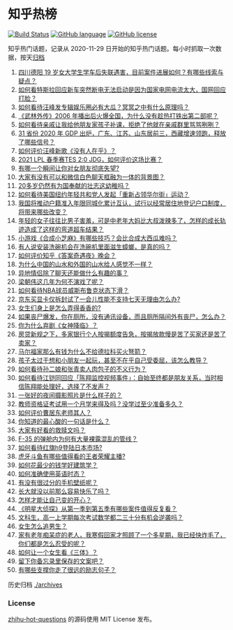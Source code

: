# 知乎热榜
[![Build Status](https://github.com/ToWeLong/zhihu-hot-questions/workflows/CI/badge.svg)](https://github.com/ToWeLong/zhihu-hot-questions/actions)
[![GitHub language](https://img.shields.io/badge/language-golang-orange.svg)](https://golang.org/)
[![GitHub license](https://img.shields.io/github/license/ToWeLong/zhihu-hot-questions)](https://github.com/ToWeLong/zhihu-hot-questions/blob/main/LICENSE)

知乎热门话题，记录从 2020-11-29 日开始的知乎热门话题。每小时抓取一次数据，按天[归档](./archives)

<!-- BEGIN -->

1. [四川德阳 19 岁女大学生学车后失联遇害，目前案件进展如何？有哪些线索与疑点？](https://www.zhihu.com/question/442077436)
1. [如何看特斯拉回应新车突然断电无法启动是因为国家电网电流太大，国网回应打脸？](https://www.zhihu.com/question/442049252)
1. [如何看待汪峰发专辑娱乐圈必有大瓜？冥冥之中有什么原理吗？](https://www.zhihu.com/question/389238191)
1. [《武林外传》2006 年播出后火爆全国，为什么没有趁热打铁出第二部呢？](https://www.zhihu.com/question/440059226)
1. [如何看待亲戚让我给他朋友家孩子补课，拒绝了他就在亲戚群里骂骂咧咧？](https://www.zhihu.com/question/441427059)
1. [31 省份 2020 年 GDP 出炉，广东、江苏、山东居前三，西藏增速领跑，释放了哪些信号？](https://www.zhihu.com/question/441959527)
1. [如何评价汪峰新歌《没有人在乎》？](https://www.zhihu.com/question/442133570)
1. [2021 LPL 春季赛TES 2:0 JDG，如何评价这场比赛？](https://www.zhihu.com/question/442184261)
1. [有哪一个瞬间让你对女朋友彻底失望?](https://www.zhihu.com/question/325481697)
1. [大家有没有可以和微信白色聊天框融为一体的背景图？](https://www.zhihu.com/question/379486356)
1. [20多岁仍然有为国奉献的壮志这幼稚吗？](https://www.zhihu.com/question/441707965)
1. [如何看待美国纽约年轻共和党人发起「重新占领华尔街」运动？](https://www.zhihu.com/question/442154359)
1. [我国将推动户籍准入年限同城化累计互认，试行以经常居住地登记户口制度，将带来哪些改变？](https://www.zhihu.com/question/442190036)
1. [年轻的女子往往比男子害羞，可是中老年大妈比大叔泼辣多了，怎样的成长轨迹造成了这样的弯道超车结果？](https://www.zhihu.com/question/436956581)
1. [小游戏《合成小芝麻》有哪些技巧？会比合成大西瓜难吗？](https://www.zhihu.com/question/441875120)
1. [有人说安装洗碗机会在洗碗机里面滋生蟑螂，是真的吗？](https://www.zhihu.com/question/45090578)
1. [如何评价知乎《答案奇遇夜》晚会？](https://www.zhihu.com/question/441882176)
1. [为什么中国的山水和外国的山水给人感觉不一样？](https://www.zhihu.com/question/66202297)
1. [异地情侣除了聊天还能做什么有趣的事？](https://www.zhihu.com/question/25065241)
1. [梁朝伟这几年为何不演戏了呢？](https://www.zhihu.com/question/434429412)
1. [如何看待NBA球员威斯布鲁克状态下滑？](https://www.zhihu.com/question/441649213)
1. [京东买显卡仅拆封试了一会儿性能不支持七天无理由怎么办?](https://www.zhihu.com/question/419064671)
1. [女生们身上是怎么弄得香香的?](https://www.zhihu.com/question/285951733)
1. [如果丧尸爆发，你在厕所，没有通讯设备，而且厕所隔间外有丧尸，怎么办？](https://www.zhihu.com/question/432520725)
1. [你为什么弃剧《女神降临》？](https://www.zhihu.com/question/440465824)
1. [房贷新规之下，多家银行个人按揭额度告急，按揭放款慢是苦了买家还是苦了卖家？](https://www.zhihu.com/question/441135337)
1. [马尔福家那么有钱为什么不给德拉科买火弩箭？](https://www.zhihu.com/question/441865889)
1. [孩子太过于想和小朋友一起玩，甚至不在乎自己受委屈，该怎么教导？](https://www.zhihu.com/question/441465630)
1. [如何看待孙二娘和张青卖人肉包子的不义行为？](https://www.zhihu.com/question/351607218)
1. [如何看待江铠同回应「陈翔监控视频事件」：自始至终都是朋友关系，当时相信陈翔能处理好，选择了不发声？](https://www.zhihu.com/question/442037797)
1. [一张好的夜间摄影照片是什么样子的？](https://www.zhihu.com/question/41387323)
1. [教师资格证考试用一个月学来得及吗？没学过至少准备多久？](https://www.zhihu.com/question/412569772)
1. [如何评价曹居东老师其人？](https://www.zhihu.com/question/30885520)
1. [你知道的最心酸的一句话是什么？](https://www.zhihu.com/question/403124317)
1. [大家有好看的救赎文吗？](https://www.zhihu.com/question/392423087)
1. [F-35 的弹舱内为何有大量裸露混乱的管线？](https://www.zhihu.com/question/381871099)
1. [如何看待红旗h9登陆日本市场?](https://www.zhihu.com/question/441483195)
1. [虎牙斗鱼有哪些值得看的王者荣耀主播?](https://www.zhihu.com/question/434331729)
1. [如何花最少的钱学好建筑学？](https://www.zhihu.com/question/439341590)
1. [如何准确使用英语时态？](https://www.zhihu.com/question/31924369)
1. [有没有很过分的手机壁纸呢？](https://www.zhihu.com/question/313536857)
1. [长大就没以前那么容易快乐了吗？](https://www.zhihu.com/question/439652828)
1. [怎样才能让自己变的开心？](https://www.zhihu.com/question/438865138)
1. [《明星大侦探》从第一季到第五季有哪些案件值得反复看？](https://www.zhihu.com/question/305086250)
1. [文科生，高一上学期每次考试数学都二三十分有机会逆袭吗？](https://www.zhihu.com/question/439648583)
1. [女生怎么追男生？](https://www.zhihu.com/question/20250938)
1. [家有老年痴呆症的老人，我寒假回家才照顾了一个多星期，我已经快炸毛了，你们都是怎么忍受的呢？](https://www.zhihu.com/question/39952242)
1. [如何让一个女生看《三体》？](https://www.zhihu.com/question/438629445)
1. [留下你备忘录里保存的文案吧？](https://www.zhihu.com/question/438064076)
1. [有哪些支撑你走了很远的励志句子？](https://www.zhihu.com/question/347077309)

<!-- END -->

历史归档 [./archives](./archives)


### License
[zhihu-hot-questions](https://github.com/towelong/zhihu-hot-questions) 的源码使用 MIT License 发布。
